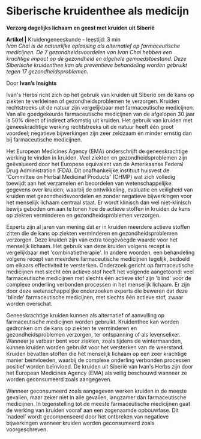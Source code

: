 # Siberische kruidenthee als medicijn

**Verzorg dagelijks lichaam en geest met kruiden uit Siberië**

**Artikel |** Kruidengeneeskunde - leestijd: 3 min <br>
_Ivan Chai is de natuurlijke oplossing als alternatief op farmaceutische medicijnen. De 7 gezondheidsvoordelen van Ivan Chai hebben een krachtige impact op de gezondheid en algehele gemoedstoestand. Deze Siberische kruidenthee kan als preventieve behandeling worden gebruikt tegen 17 gezondheidsproblemen._
 
Door **Ivan’s Insights**

Ivan's Herbs richt zich op het gebruik van kruiden uit Siberië om de kans op ziekten te verkleinen of gezondheidsproblemen te verzorgen. Kruiden rechtstreeks uit de natuur zijn vergelijkbaar met farmaceutische medicijnen. Van alle goedgekeurde farmaceutische medicijnen van de afgelopen 30 jaar is 50% direct of indirect afkomstig uit kruiden. Het gebruik van kruiden met geneeskrachtige werking rechtstreeks uit de natuur heeft één groot voordeel; negatieve bijwerkingen zijn zeer zeldzaam en minder ernstig dan bij farmaceutische medicijnen.

Het European Medicines Agency (EMA) onderschrijft de geneeskrachtige werking te vinden in kruiden. Veel ziekten en gezondheidsproblemen zijn geëvalueerd door het Europese equivalent van de Amerikaanse Federal Drug Administration (FDA). Dit onafhankelijke instituut huisvest de 'Committee on Herbal Medicinal Products' (CHMP) wat zich volledig toewijdt aan het verzamelen en beoordelen van wetenschappelijke gegevens over kruiden; waarbij de ontwikkeling, evaluatie en veiligheid van kruiden met gezondheidsvoordelen en zonder negatieve bijwerkingen voor het menselijk lichaam centraal staat. Er wordt klinisch dan wel niet-klinisch bewijs geboden om aan te tonen hoe de actieve stoffen in kruiden de kans op ziekten verminderen en gezondheidsproblemen verzorgen.

Experts zijn al jaren van mening dat er in kruiden meerdere actieve stoffen zitten die de kans op ziekten verminderen en gezondheidsproblemen verzorgen. Deze kruiden zijn van extra toegevoegde waarde voor het menselijk lichaam. Het gebruik van deze kruiden volgens recept is vergelijkbaar met 'combinatietherapie'. In andere woorden, een behandeling volgens recept van meerdere farmaceutische medicijnen tegelijk, bedoeld om elkaars effectiviteit te versterken. Onderzoek gericht op farmaceutische medicijnen met slecht één actieve stof heeft het volgende aangetoond: veel farmaceutische medicijnen met slechts één actieve stof zijn 'blind' voor de complexe onderling verbonden processen in het menselijk lichaam. Er zijn door deze wetenschappelijke onderzoeken experts die beweren dat deze 'blinde' farmaceutische medicijnen, met slechts één actieve stof, zwaar worden overschat.

Geneeskrachtige kruiden kunnen als alternatief of aanvulling op farmaceutische medicijnen worden gebruikt. Kruidenthee kan worden gedronken om de kans op ziekten te verminderen en gezondheidsproblemen verzorgen, ter ontspanning of als levenselixer. Wanneer je vatbaar bent voor ziekten, zoals tijdens de wintermaanden, kunnen kruiden worden gebruikt voor het versterken van de weerstand. Kruiden bevatten stoffen die het menselijk lichaam op een zeer krachtige manier beïnvloeden, waarbij de complexe onderling verbonden processen positief worden beïnvloed. De kruiden uit Siberië van Ivan's Herbs zijn door het European Medicines Agency (EMA) als veilig beschouwd wanneer ze worden geconsumeerd zoals aangegeven.

Wanneer geconsumeerd zoals aangegeven werken kruiden in de meeste gevallen, maar zeker niet in alle gevallen, langzamer dan farmaceutische medicijnen. In tegenstelling tot de meeste farmaceutische medicijnen gaat de werking van kruiden vooraf aan een zogenaamde opbouwfase. Dit 'nadeel' wordt gecompenseerd door het ontbreken van negatieve bijwerkingen wanneer kruiden worden geconsumeerd zoals voorgeschreven.
